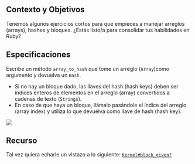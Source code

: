 ## Contexto y Objetivos

Tenemos algunos ejercicios cortos para que empieces a manejar arreglos (arrays), hashes y bloques. ¿Estás listo/a para consolidar tus habilidades en Ruby?

## Especificaciones

Escribe un método  `array_to_hash` que tome un arreglo (`Array`)como argumento y devuelva un `Hash`.

- Si no hay un bloque dado, las llaves del hash (hash keys) deben ser índices enteros de elementos en el arreglo (array) convertidos a cadenas de texto (`Strings`).
- En caso de que haya un bloque, llámalo pasándole el índice del arreglo (array index) y utiliza lo que devuelva como llave de hash (hash key).

![](https://raw.githubusercontent.com/lewagon/fullstack-images/master/ruby/array_to_hash.png)

## Recurso

Tal vez quiera echarle un vistazo a lo siguiente: [`Kernel#block_given?`](http://ruby-doc.org/core/Kernel.html#method-i-block_given-3F)
